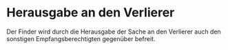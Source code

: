 # Herausgabe an den Verlierer

Der Finder wird durch die Herausgabe der Sache an den Verlierer auch den sonstigen Empfangsberechtigten gegenüber befreit. 

